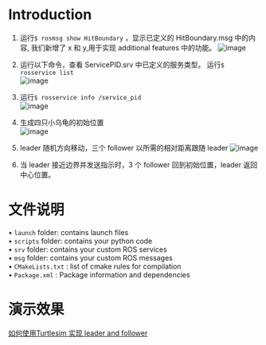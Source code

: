 # Introduction
1. 运行`$ rosmsg show HitBoundary` ，显示已定义的 HitBoundary.msg 中的内容, 我们新增了 x 和 y,用于实现 additional features 中的功能。
![image](https://user-images.githubusercontent.com/77262518/178401851-9f0721cc-69f6-4341-9995-456c712fa7d0.png)  

2. 运行以下命令，查看 ServicePID.srv 中已定义的服务类型。 运行`$ rosservice list`   
![image](https://user-images.githubusercontent.com/77262518/178401920-e212a66f-f0b6-4653-936c-9ff06983597c.png)        
3. 运行`$ rosservice info /service_pid`   
![image](https://user-images.githubusercontent.com/77262518/178401969-88792787-19a6-4e3f-8119-3a9c4be0552a.png)  
4. 生成四只小乌龟的初始位置  
![image](https://user-images.githubusercontent.com/77262518/178402020-98a162b4-a03c-4fb3-ab3f-8479bd7f3a20.png)  
5. leader 随机方向移动，三个 follower 以所需的相对距离跟随 leader
![image](https://user-images.githubusercontent.com/77262518/178402085-4d1a8467-88f8-4dae-9f82-064e9c5e72b1.png)    
6. 当 leader 接近边界并发送指示时，3 个 follower 回到初始位置，leader 返回中心位置。
# 文件说明
• `launch` folder: contains launch files  
• `scripts` folder: contains your python code  
• `srv` folder: contains your custom ROS services  
• `msg` folder: contains your custom ROS messages  
• `CMakeLists.txt` : list of cmake rules for compilation  
• `Package.xml` : Package information and dependencies
# 演示效果
[如何使用Turtlesim 实现 leader and follower](https://www.bilibili.com/video/BV1TW4y167iw)






